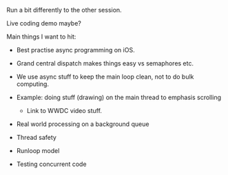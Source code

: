 
Run a bit differently to the other session.

Live coding demo maybe?

Main things I want to hit:
- Best practise async programming on iOS.
- Grand central dispatch makes things easy vs semaphores etc.
- We use async stuff to keep the main loop clean, not to do bulk computing.

- Example: doing stuff (drawing) on the main thread to emphasis scrolling
    - Link to WWDC video stuff.

- Real world processing on a background queue

- Thread safety

- Runloop model

- Testing concurrent code
